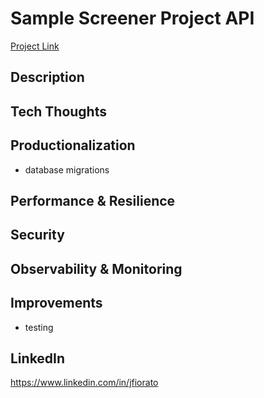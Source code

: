 # Sample Screener Project API

[Project Link](https://thawing-savannah-66031-0c3d29d73cd6.herokuapp.com/)

## Description

## Tech Thoughts

## Productionalization
- database migrations

## Performance & Resilience

## Security

## Observability & Monitoring

## Improvements
- testing

## LinkedIn
https://www.linkedin.com/in/jfiorato
